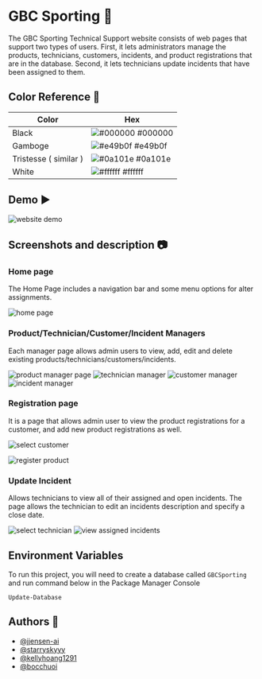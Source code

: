 ﻿# GBC Sporting :star2:
The GBC Sporting Technical Support website consists of web pages that support two types of users. First, it lets administrators manage the products, technicians, customers, incidents, and product registrations that are in the database. Second, it lets technicians update incidents that have been assigned to them.

## Color Reference 	:art:

  
| Color             | Hex                                                                |
| ----------------- | ------------------------------------------------------------------ |
| Black | ![#000000](https://cdn.discordapp.com/attachments/315879205818597377/988523572668543036/black.jpg) #000000 |
| Gamboge  | ![#e49b0f](https://cdn.discordapp.com/attachments/315879205818597377/988525268345970799/Gamboge.jpg) #e49b0f|
| Tristesse  ( similar )  | ![#0a101e](https://cdn.discordapp.com/attachments/315879205818597377/988525267825864704/0a101e.jpg) #0a101e |
| White | ![#ffffff](https://cdn.discordapp.com/attachments/315879205818597377/988525268060737667/ffffff.jpg) #ffffff |

## Demo :arrow_forward:
![website demo](https://cdn.discordapp.com/attachments/315879205818597377/988515889559265321/gbc_flip.gif)

## Screenshots and description :camera:
### Home page
The Home Page includes a navigation bar and some menu options for alter assignments.

![home page](https://cdn.discordapp.com/attachments/315879205818597377/988516941054509107/mainpage.jpg)
### Product/Technician/Customer/Incident Managers
Each manager page allows admin users to view, add, edit and delete existing products/technicians/customers/incidents.

![product manager page](https://cdn.discordapp.com/attachments/315879205818597377/988517517368639498/Screenshot_2.jpg)
![technician manager](https://cdn.discordapp.com/attachments/315879205818597377/988517517569970217/Screenshot_3.jpg)
![customer manager](https://cdn.discordapp.com/attachments/315879205818597377/988517517804838993/Screenshot_4.jpg)
![incident manager](https://cdn.discordapp.com/attachments/315879205818597377/988517543876624434/Screenshot_5.jpg)

### Registration page
It is a page that allows admin user to view the product registrations for a customer, and add new product registrations as well.

![select customer](https://cdn.discordapp.com/attachments/315879205818597377/988517544686153839/Screenshot_8.jpg)

![register product](https://cdn.discordapp.com/attachments/315879205818597377/988517544921018388/Screenshot_9.jpg)

### Update Incident 
Allows technicians to view all of their assigned and open incidents. The page allows the technician to edit an incidents description and specify a close date.

![select technician](https://cdn.discordapp.com/attachments/315879205818597377/988520546046193674/Screenshot_12.jpg)
![view assigned incidents](https://cdn.discordapp.com/attachments/315879205818597377/988520546243342407/Screenshot_13.jpg)

## Environment Variables

To run this project, you will need to create a database called `GBCSporting` and run command below in the Package Manager Console

`Update-Database`

## Authors :sparkling_heart:

- [@jjensen-ai](https://github.com/jjensen-ai)
- [@starryskyyy](https://github.com/starryskyyy) 
- [@kellyhoang1291](https://github.com/kellyhoang1291)
- [@bocchuoi](https://github.com/bocchuoi)


